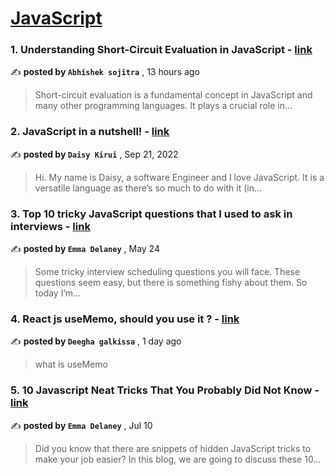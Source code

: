 
<h1><a href=https://medium.com/tag/javascript-development/recommended target="_blank" rel="noopener noreferrer">JavaScript</a></h1>
<h3>1. Understanding Short-Circuit Evaluation in JavaScript - <a href=https://medium.com/@abhisheksojitra19/understanding-short-circuit-evaluation-in-javascript-d143fd5b88b3?source=tag_recommended_feed---------0-84----------javascript_development----------70159c0e_8608_42ac_83f7_8a5ec32add84------- target="_blank" rel="noopener noreferrer">link</a></h3>

✍️ **posted by `Abhishek sojitra`** <date> , 13 hours ago</date>

<blockquote>Short-circuit evaluation is a fundamental concept in JavaScript and many other programming languages. It plays a crucial role in…</blockquote>

<h3>2. JavaScript in a nutshell! - <a href=https://medium.com/@daisykirui/javascript-in-a-nutshell-669dab5b6e78?source=tag_recommended_feed---------1-107----------javascript_development----------70159c0e_8608_42ac_83f7_8a5ec32add84------- target="_blank" rel="noopener noreferrer">link</a></h3>

✍️ **posted by `Daisy Kirui`** <date> , Sep 21, 2022</date>

<blockquote>Hi. My name is Daisy, a software Engineer and I love JavaScript. It is a versatile language as there’s so much to do with it (in…</blockquote>

<h3>3. Top 10 tricky JavaScript questions that I used to ask in interviews - <a href=https://medium.com/@emma-delaney/top-10-tricky-javascript-questions-that-i-used-to-ask-in-interviews-2cb3912271a9?source=tag_recommended_feed---------2-85----------javascript_development----------70159c0e_8608_42ac_83f7_8a5ec32add84------- target="_blank" rel="noopener noreferrer">link</a></h3>

✍️ **posted by `Emma Delaney`** <date> , May 24</date>

<blockquote>Some tricky interview scheduling questions you will face. These questions seem easy, but there is something fishy about them. So today I’m…</blockquote>

<h3>4. React js useMemo, should you use it ? - <a href=https://medium.com/@shuboothi/react-js-usememo-should-you-use-it-d63bbe9b786?source=tag_recommended_feed---------3-84----------javascript_development----------70159c0e_8608_42ac_83f7_8a5ec32add84------- target="_blank" rel="noopener noreferrer">link</a></h3>

✍️ **posted by `Deegha galkissa`** <date> , 1 day ago</date>

<blockquote>what is useMemo</blockquote>

<h3>5. 10 Javascript Neat Tricks That You Probably Did Not Know - <a href=https://medium.com/@emma-delaney/10-javascript-neat-tricks-that-you-probably-did-not-know-1a5ca2d60bbb?source=tag_recommended_feed---------4-85----------javascript_development----------70159c0e_8608_42ac_83f7_8a5ec32add84------- target="_blank" rel="noopener noreferrer">link</a></h3>

✍️ **posted by `Emma Delaney`** <date> , Jul 10</date>

<blockquote>Did you know that there are snippets of hidden JavaScript tricks to make your job easier? In this blog, we are going to discuss these 10…</blockquote>

